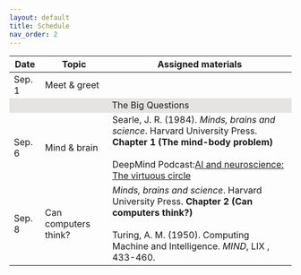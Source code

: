 ```yaml
---
layout: default
title: Schedule
nav_order: 2
---
```

<table>
        <tr>
            <th>Date</th>
            <th>Topic</th>
            <th>Assigned materials</th>
    <tbody>
    <tr><td>Sep. 1</td><td>Meet & greet</td></tr>
    <tr><td style="text-align: center; vertical-align: middle;background-color:#E5E4E2" colspan = 4>The Big Questions</td></tr>
    <tr><td>Sep. 6</td><td>Mind & brain</td><td>Searle, J. R. (1984). <i>Minds, brains and science</i>. Harvard University Press. <strong>Chapter 1 (The mind-body problem)</strong><br><br>DeepMind Podcast:<a href="https://www.youtube.com/watch?v=ExrXs7PCQpU" target="_blank">AI and neuroscience: The virtuous circle</a></td></tr>
    <tr><td>Sep. 8</td><td>Can computers think?</td><td><i>Minds, brains and science</i>. Harvard University Press. <strong>Chapter 2 (Can computers think?)</strong><br><br>Turing, A. M. (1950). Computing Machine and Intelligence. <i>MIND</i>, LIX , 433-460.</td></tr>
    